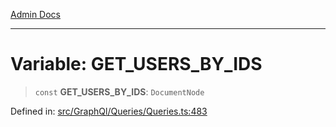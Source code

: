 [Admin Docs](/)

***

# Variable: GET\_USERS\_BY\_IDS

> `const` **GET\_USERS\_BY\_IDS**: `DocumentNode`

Defined in: [src/GraphQl/Queries/Queries.ts:483](https://github.com/PalisadoesFoundation/talawa-admin/blob/main/src/GraphQl/Queries/Queries.ts#L483)
